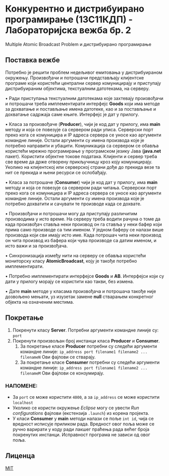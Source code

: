# Конкурентно и дистрибуирано програмирање (13С11КДП) - Лабораторијска вежба бр. 2

Multiple Atomic Broadcast Problem и дистрибуирано програмирање

## Поставка вежбе
Потребно је решити проблем недељивог емитовања у дистрибуираном окружењу. Произвођачи и потрошачи представљају клијентске програме који користећи централни сервер комуницирају и приступају дистрибуираним објектима, текстуалним датотекама, на серверу. 

• Ради приступања текстуалним датотекама које захтевају произвођачи и потрошачи треба имплементирати интерфејс **Goods** који има методе за дохватање и постављање имена датотеке, као и за постављање и дохватање садржаја саме књиге. Интерфејс је дат у прилогу. 

• Класа за произвођаче (**Producer**), чији је код дат у прилогу, има **main** методу и која се повезује са сервером ради уписа. Серверски порт преко кога се комуницира и IP адреса сервера се уносе као аргументи командне линије. Остали аргументи су имена производа које је потребно направити и убацити. Комуникација са сервером се обавља користећи мрежно програмирање у програмском језику Јава (**java.net** пакет). Користити објектне токове података. Клијенти и сервер треба све време да држе отворену прикључницу кроз коју комуницирају. Уколико на клијентској или серверској страни дође до прекида везе та нит се прекида и њени ресурси се ослобађају. 

• Класа за потрошаче (**Consumer**) чији је код дат у прилогу, има **main** методу и која се повезује са сервером ради читања. Серверски порт преко кога се комуницира и IP адреса сервера се уносе као аргументи командне линије. Остали аргументи су имена производа које је потребно дохватити и сачувати те производе када се дохвате. 

• Произвођачи и потрошачи могу да приступају различитим производима у исто време. На серверу треба водити рачуна о томе да када произвођач ставља неки производ он га ставља у неки бафер који прима само производе са тим именом. У једном баферу се налази више производа који сви имају исто име. Када потрошач чита неки производ он чита производ из бафера који чува производе са датим именом, и исто важи и за произвођача. 

• Синхронизација између нити на серверу се обавља користећи мониторску класу **AtomicBroadcast**, коју је такође потребно имплементирати. 

• Потребно имплементирати интерфејсе **Goods** и **AB**. Интерфејси који су дати у прилогу морају се користити као такви, без измена. 

• Дате **main** методе у класама произвођача и потрошача такође није дозвољено мењати, уз изузетак замене **null** стварањем конкретног објекта на означеним местима. 


## Покретање

1. Покренути класу **Server**. Потребни аргументи командне линије су: `port` 
1. Покренути произвољан број инстанци класа **Producer** и **Consumer**.
    1. За покретање класе **Producer** потребни су следећи аргументи командне линије: `ip_address port filename1 filename2 ... filenameN` 
    Ови фајлови се стварају.
    1. За покретање класе  **Consumer** потребни су следећи аргументи командне линије: `ip_address port filename1 filename2 ... filenameМ` 
    Ови фајлови се конзумирају.

### НАПОМЕНЕ:
* За `port` се може користити `4000`, а за `ip_address` се може користити `localhost`
* Уколико се користи окружење *Eclipse* могу се увести *Run configurations* фајлови (екстензија `.launch`) из корена пројекта.
* У класи **Consumer** у **main** методи налази се поље `int id`, чија се вредност исписује приликом рада. Вредност овог поља може се ручно варирати у коду ради лакшег праћења рада већег броја покренутих инстанци. Исправност програма не зависи од овог поља.

## Лиценца
[MIT](https://choosealicense.com/licenses/mit/)
